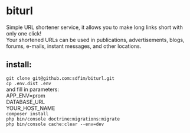 # biturl
Simple URL shortener service, it allows you to make long links short with only one click! <br>
Your shortened URLs can be used in publications, advertisements, blogs, forums, e-mails, instant messages, and other locations.

## **install:**

`git clone git@github.com:sdfim/biturl.git` <br>
`cp .env.dist .env` <br> 
and fill in parameters: <br>
APP_ENV=prom <br>
DATABASE_URL <br>
YOUR_HOST_NAME <br>
`composer install` <br>
`php bin/console doctrine:migrations:migrate` <br>
`php bin/console cache:clear --env=dev` <br>
